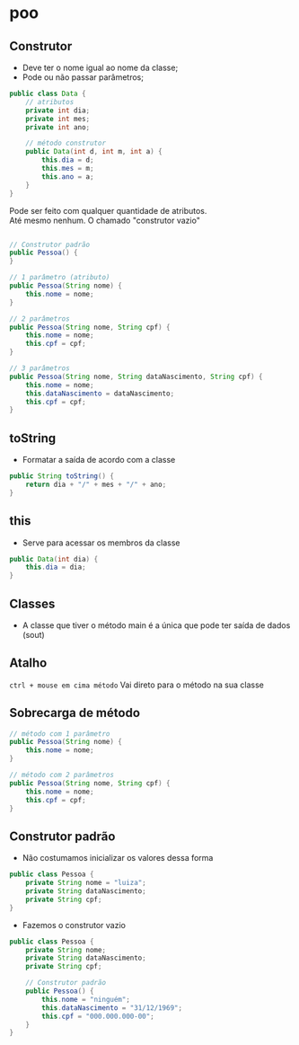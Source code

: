 # poo

## Construtor
- Deve ter o nome igual ao nome da classe;
- Pode ou não passar parâmetros;

```java
public class Data {
    // atributos
    private int dia;
    private int mes;
    private int ano;

    // método construtor
    public Data(int d, int m, int a) {
        this.dia = d;
        this.mes = m;
        this.ano = a;
    }
}
```

Pode ser feito com qualquer quantidade de atributos. <br> Até mesmo nenhum. O chamado "construtor vazio"

```java

// Construtor padrão
public Pessoa() {
}

// 1 parâmetro (atributo)
public Pessoa(String nome) {
    this.nome = nome;
}

// 2 parâmetros
public Pessoa(String nome, String cpf) {
    this.nome = nome;
    this.cpf = cpf;
}

// 3 parâmetros
public Pessoa(String nome, String dataNascimento, String cpf) {
    this.nome = nome;
    this.dataNascimento = dataNascimento;
    this.cpf = cpf;
}
```

## toString
- Formatar a saída de acordo com a classe

```java
public String toString() {
    return dia + "/" + mes + "/" + ano;
}
```
## this
- Serve para acessar os membros da classe

```java
public Data(int dia) {
    this.dia = dia;
}
```

## Classes

- A classe que tiver o método main é a única que pode ter saída de dados (sout)

## Atalho

`ctrl + mouse em cima método`
Vai direto para o método na sua classe

## Sobrecarga de método

```java
// método com 1 parâmetro 
public Pessoa(String nome) {
    this.nome = nome;
}

// método com 2 parâmetros
public Pessoa(String nome, String cpf) {
    this.nome = nome;
    this.cpf = cpf;
}
```

## Construtor padrão
- Não costumamos inicializar os valores dessa forma
```java
public class Pessoa {
    private String nome = "luiza";
    private String dataNascimento;
    private String cpf;
}
```

- Fazemos o construtor vazio
```java
public class Pessoa {
    private String nome;
    private String dataNascimento;
    private String cpf;

    // Construtor padrão
    public Pessoa() {
        this.nome = "ninguém";
        this.dataNascimento = "31/12/1969";
        this.cpf = "000.000.000-00";
    }
}
```